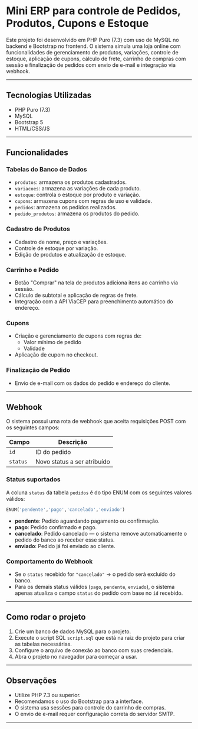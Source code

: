 # Mini ERP para controle de Pedidos, Produtos, Cupons e Estoque

Este projeto foi desenvolvido em PHP Puro (7.3) com uso de MySQL no backend e Bootstrap no frontend. 
O sistema simula uma loja online com funcionalidades de gerenciamento de produtos, variações, controle de estoque, aplicação de cupons, cálculo de frete, carrinho de compras com sessão e finalização de pedidos com envio de e-mail e integração via webhook.

---

## Tecnologias Utilizadas

- PHP Puro (7.3)
- MySQL
- Bootstrap 5
- HTML/CSS/JS

---

## Funcionalidades

### Tabelas do Banco de Dados
- `produtos`: armazena os produtos cadastrados.
- `variacoes`: armazena as variações de cada produto.
- `estoque`: controla o estoque por produto e variação.
- `cupons`: armazena cupons com regras de uso e validade.
- `pedidos`: armazena os pedidos realizados.
- `pedido_produtos`: armazena os produtos do pedido.

### Cadastro de Produtos
- Cadastro de nome, preço e variações.
- Controle de estoque por variação.
- Edição de produtos e atualização de estoque.

### Carrinho e Pedido
- Botão "Comprar" na tela de produtos adiciona itens ao carrinho via sessão.
- Cálculo de subtotal e aplicação de regras de frete.
- Integração com a API ViaCEP para preenchimento automático do endereço.

### Cupons
- Criação e gerenciamento de cupons com regras de:
  - Valor mínimo de pedido
  - Validade
- Aplicação de cupom no checkout.

### Finalização de Pedido
- Envio de e-mail com os dados do pedido e endereço do cliente.

---

## Webhook

O sistema possui uma rota de webhook que aceita requisições POST com os seguintes campos:

| Campo  | Descrição           |
|--------|---------------------|
| `id`   | ID do pedido        |
| `status` | Novo status a ser atribuído |

### Status suportados

A coluna `status` da tabela `pedidos` é do tipo ENUM com os seguintes valores válidos:

```sql
ENUM('pendente','pago','cancelado','enviado')
```

- **pendente**: Pedido aguardando pagamento ou confirmação.  
- **pago**: Pedido confirmado e pago.  
- **cancelado**: Pedido cancelado — o sistema remove automaticamente o pedido do banco ao receber esse status.  
- **enviado**: Pedido já foi enviado ao cliente.

### Comportamento do Webhook

- Se o `status` recebido for `"cancelado"` → o pedido será excluído do banco.  
- Para os demais status válidos (`pago`, `pendente`, `enviado`), o sistema apenas atualiza o campo `status` do pedido com base no `id` recebido.

---

## Como rodar o projeto

1. Crie um banco de dados MySQL para o projeto.
2. Execute o script SQL `script.sql` que está na raiz do projeto para criar as tabelas necessárias.
3. Configure o arquivo de conexão ao banco com suas credenciais.
4. Abra o projeto no navegador para começar a usar.

---

## Observações

- Utilize PHP 7.3 ou superior.
- Recomendamos o uso do Bootstrap para a interface.
- O sistema usa sessões para controle do carrinho de compras.
- O envio de e-mail requer configuração correta do servidor SMTP.

---